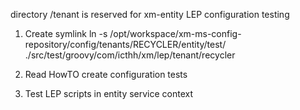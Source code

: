 directory /tenant is reserved for xm-entity LEP configuration testing

1. Create symlink
ln -s /opt/workspace/xm-ms-config-repository/config/tenants/RECYCLER/entity/test/ ./src/test/groovy/com/icthh/xm/lep/tenant/recycler

2. Read HowTO create configuration tests

3. Test LEP scripts in entity service context
